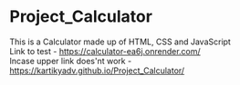 # Project_Calculator  
This is a Calculator made up of HTML, CSS and JavaScript  
Link to test - https://calculator-ea6j.onrender.com/   
Incase upper link does'nt work - https://kartikyadv.github.io/Project_Calculator/
